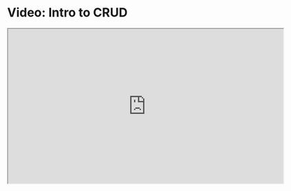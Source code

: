 # Video: Intro to CRUD

<iframe src="https://player.vimeo.com/video/597329332/?title=0&byline=0&portrait=0" width="640" height="360" allowfullscreen="allowfullscreen" allow="autoplay; fullscreen; picture-in-picture"></iframe>
